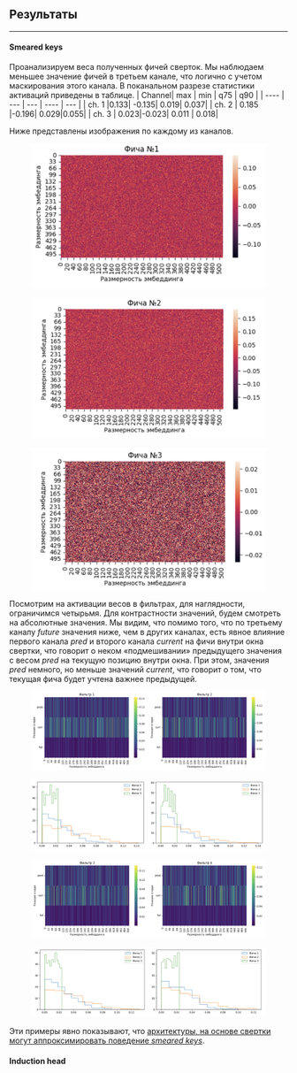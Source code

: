 ## Результаты
---
#### Smeared keys

Проанализируем веса полученных фичей сверток. 
Мы наблюдаем меньшее значение фичей в третьем канале, что логично с учетом маскирования этого канала. 
В поканальном разрезе статистики активаций приведены в таблице. 
| Channel| max | min | q75 | q90 |
| ---- | --- | --- | ---- | --- | 
| ch. 1  |0.133| -0.135| 0.019| 0.037|
| ch. 2  | 0.185 |-0.196| 0.029|0.055|
| ch. 3    | 0.023|-0.023| 0.011 | 0.018|

Ниже представлены изображения по каждому из каналов. 
<figure>
<img src="./assets/feature_map_1.png"></img>
</figure>

<figure>
<img src="./assets/feature_map_2.png"></img>
</figure>

<figure>
<img src="./assets/feature_map_3.png"></img>
</figure>

Посмотрим на активации весов в фильтрах, для наглядности, ограничимся четырьмя. Для контрастности значений, будем смотреть на абсолютные значения.
Мы видим, что помимо того, что по третьему каналу *future* значения ниже, чем в других каналах, есть явное влияние первого канала *pred* и второго канала *current* на фичи внутри окна свертки, что говорит о неком «подмешивании» предыдущего значения с весом *pred* на текущую позицию внутри окна. При этом, значения *pred* немного, но меньше значений *current*, что говорит о том, что текущая фича будет учтена важнее предыдущей.
<figure>
<img src="./assets/feature_map_1_2.png"></img>
</figure>

<figure>
<img src="./assets/feature_distrib_1_2.png"></img>
</figure>

<figure>
<img src="./assets/feature_map_3_4.png"></img>
</figure>

<figure>
<img src="./assets/feature_distrib_3_4.png"></img>
</figure>

Эти примеры явно показывают, что <u>архитектуры, на основе свертки могут аппроксимировать поведение *smeared keys*</u>.

#### Induction head
